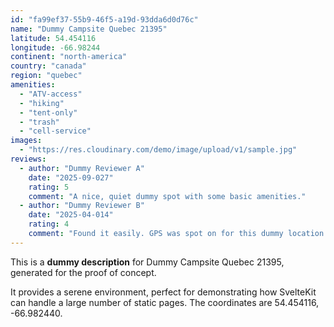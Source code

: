 ```yaml
---
id: "fa99ef37-55b9-46f5-a19d-93dda6d0d76c"
name: "Dummy Campsite Quebec 21395"
latitude: 54.454116
longitude: -66.98244
continent: "north-america"
country: "canada"
region: "quebec"
amenities:
  - "ATV-access"
  - "hiking"
  - "tent-only"
  - "trash"
  - "cell-service"
images:
  - "https://res.cloudinary.com/demo/image/upload/v1/sample.jpg"
reviews:
  - author: "Dummy Reviewer A"
    date: "2025-09-027"
    rating: 5
    comment: "A nice, quiet dummy spot with some basic amenities."
  - author: "Dummy Reviewer B"
    date: "2025-04-014"
    rating: 4
    comment: "Found it easily. GPS was spot on for this dummy location."
---
```


This is a **dummy description** for Dummy Campsite Quebec 21395, generated for the proof of concept.

It provides a serene environment, perfect for demonstrating how SvelteKit can handle a large number of static pages. The coordinates are 54.454116, -66.982440.
